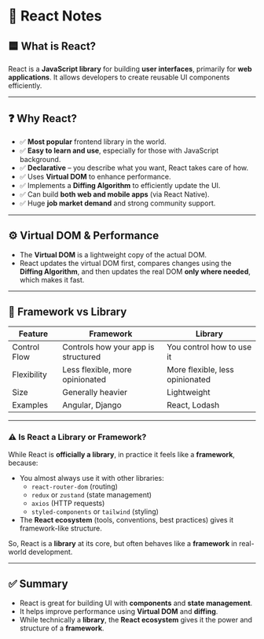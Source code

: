 # 📘 React Notes

## 🟦 What is React?

React is a **JavaScript library** for building **user interfaces**, primarily for **web applications**. It allows developers to create reusable UI components efficiently.

---

## ❓ Why React?

- ✅ **Most popular** frontend library in the world.
- ✅ **Easy to learn and use**, especially for those with JavaScript background.
- ✅ **Declarative** – you describe what you want, React takes care of how.
- ✅ Uses **Virtual DOM** to enhance performance.
- ✅ Implements a **Diffing Algorithm** to efficiently update the UI.
- ✅ Can build **both web and mobile apps** (via React Native).
- ✅ Huge **job market demand** and strong community support.

---

## ⚙️ Virtual DOM & Performance

- The **Virtual DOM** is a lightweight copy of the actual DOM.
- React updates the virtual DOM first, compares changes using the **Diffing Algorithm**, and then updates the real DOM **only where needed**, which makes it fast.

---

## 🧩 Framework vs Library

| Feature         | Framework                          | Library                         |
|----------------|-------------------------------------|----------------------------------|
| Control Flow    | Controls how your app is structured | You control how to use it       |
| Flexibility     | Less flexible, more opinionated     | More flexible, less opinionated |
| Size            | Generally heavier                   | Lightweight                     |
| Examples        | Angular, Django                     | React, Lodash                   |

---

### ⚠️ Is React a Library or Framework?

While React is **officially a library**, in practice it feels like a **framework**, because:

- You almost always use it with other libraries:
  - `react-router-dom` (routing)
  - `redux` or `zustand` (state management)
  - `axios` (HTTP requests)
  - `styled-components` or `tailwind` (styling)
- The **React ecosystem** (tools, conventions, best practices) gives it framework-like structure.

So, React is a **library** at its core, but often behaves like a **framework** in real-world development.

---

## ✅ Summary

- React is great for building UI with **components** and **state management**.
- It helps improve performance using **Virtual DOM** and **diffing**.
- While technically a **library**, the **React ecosystem** gives it the power and structure of a **framework**.


